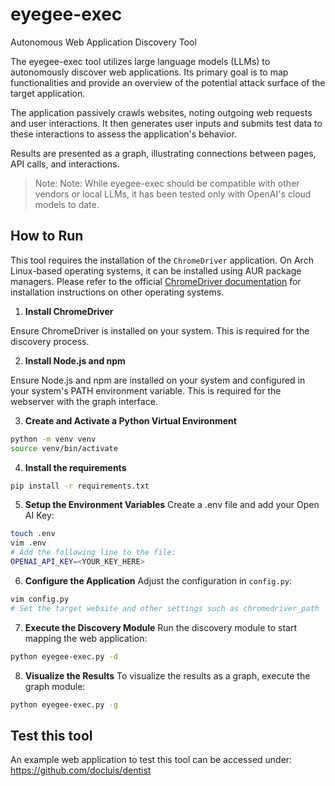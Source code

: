 # eyegee-exec

Autonomous Web Application Discovery Tool

The eyegee-exec tool utilizes large language models (LLMs) to autonomously discover web applications. Its primary goal is to map functionalities and provide an overview of the potential attack surface of the target application.

The application passively crawls websites, noting outgoing web requests and user interactions. It then generates user inputs and submits test data to these interactions to assess the application's behavior.

Results are presented as a graph, illustrating connections between pages, API calls, and interactions.

> Note: Note: While eyegee-exec should be compatible with other vendors or local LLMs, it has been tested only with OpenAI's cloud models to date.

## How to Run

This tool requires the installation of the `ChromeDriver` application. On Arch Linux-based operating systems, it can be installed using AUR package managers. Please refer to the official [ChromeDriver documentation](https://developer.chrome.com/docs/chromedriver/get-started) for installation instructions on other operating systems.

1. **Install ChromeDriver**

Ensure ChromeDriver is installed on your system. This is required for the discovery process.

2. **Install Node.js and npm**

Ensure Node.js and npm are installed on your system and configured in your system's PATH environment variable. This is required for the webserver with the graph interface.

3. **Create and Activate a Python Virtual Environment**

```bash
python -m venv venv
source venv/bin/activate
```

4. **Install the requirements**

```bash
pip install -r requirements.txt
```

5. **Setup the Environment Variables**
   Create a .env file and add your Open AI Key:

```bash
touch .env
vim .env
# Add the following line to the file:
OPENAI_API_KEY=<YOUR_KEY_HERE>
```

6. **Configure the Application**
   Adjust the configuration in `config.py`:

```bash
vim config.py
# Set the target website and other settings such as chromedriver_path
```

7. **Execute the Discovery Module**
   Run the discovery module to start mapping the web application:

```bash
python eyegee-exec.py -d
```

8. **Visualize the Results**
   To visualize the results as a graph, execute the graph module:

```bash
python eyegee-exec.py -g
```

## Test this tool

An example web application to test this tool can be accessed under: https://github.com/docluis/dentist
